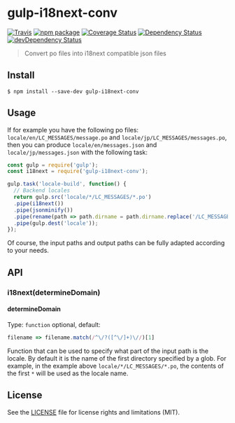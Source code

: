 # gulp-i18next-conv

[![Travis][build-badge]][build]
[![npm package][npm-badge]][npm]
[![Coverage Status][coveralls-badge]][coveralls]
[![Dependency Status][dependency-status-badge]][dependency-status]
[![devDependency Status][dev-dependency-status-badge]][dev-dependency-status]

> Convert po files into i18next compatible json files

## Install

```
$ npm install --save-dev gulp-i18next-conv
```


## Usage

If for example you have the following po files: `locale/en/LC_MESSAGES/message.po` and `locale/jp/LC_MESSAGES/messages.po`, then you can produce `locale/en/messages.json` and `locale/jp/messages.json` with the following task:

```js
const gulp = require('gulp');
const i18next = require('gulp-i18next-conv');

gulp.task('locale-build', function() {
  // Backend locales
  return gulp.src('locale/*/LC_MESSAGES/*.po')
  .pipe(i18next())
  .pipe(jsonminify())
  .pipe(rename(path => path.dirname = path.dirname.replace('/LC_MESSAGES', '')))
  .pipe(gulp.dest('locale'));
});
```

Of course, the input paths and output paths can be fully adapted according to your needs.

## API

### i18next(determineDomain)

#### determineDomain

Type: `function` optional, default: 

```js
filename => filename.match(/^\/?([^\/]+)\//)[1]
```

Function that can be used to specify what part of the input path is the locale. By default it is the name of the first directory specified by a glob. For example, in the example above `locale/*/LC_MESSAGES/*.po`, the contents of the first `*` will be used as the locale name.

## License

See the [LICENSE](LICENSE.md) file for license rights and limitations (MIT).

[build-badge]: https://img.shields.io/travis/perrin4869/gulp-i18next-conv/master.svg?style=flat-square
[build]: https://travis-ci.org/perrin4869/gulp-i18next-conv

[npm-badge]: https://img.shields.io/npm/v/gulp-i18next-conv.svg?style=flat-square
[npm]: https://www.npmjs.org/package/gulp-i18next-conv

[coveralls-badge]: https://img.shields.io/coveralls/perrin4869/gulp-i18next-conv/master.svg
[coveralls]: https://coveralls.io/r/perrin4869/gulp-i18next-conv

[dependency-status-badge]: https://david-dm.org/perrin4869/gulp-i18next-conv.svg?style=flat
[dependency-status]: https://david-dm.org/perrin4869/gulp-i18next-conv

[dev-dependency-status-badge]: https://david-dm.org/perrin4869/gulp-i18next-conv/dev-status.svg?style=flat
[dev-dependency-status]: https://david-dm.org/perrin4869/gulp-i18next-conv#info=devDependencies
